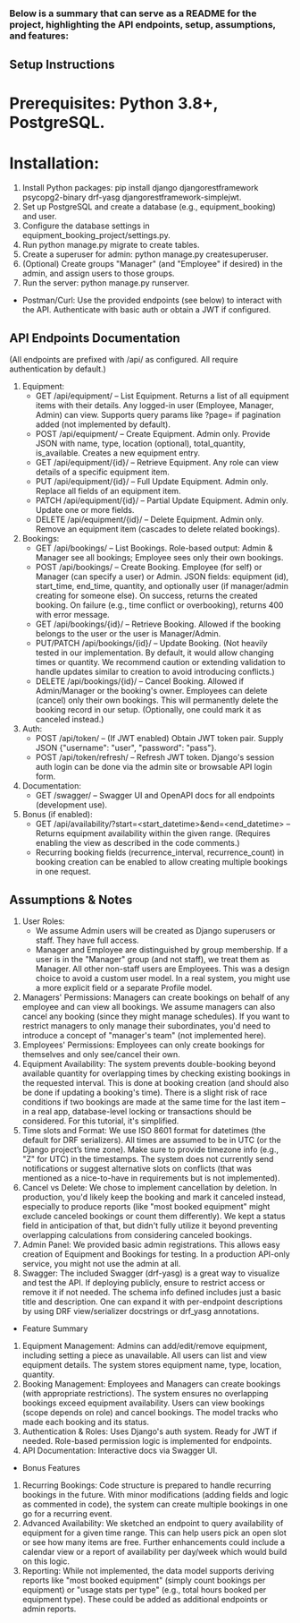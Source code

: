 ### Below is a summary that can serve as a README for the project, highlighting the API endpoints, setup, assumptions, and features:

## Setup Instructions

# Prerequisites: Python 3.8+, PostgreSQL.
# Installation:
1. Install Python packages: pip install django djangorestframework psycopg2-binary drf-yasg djangorestframework-simplejwt.
2. Set up PostgreSQL and create a database (e.g., equipment_booking) and user.
3. Configure the database settings in equipment_booking_project/settings.py.
4. Run python manage.py migrate to create tables.
5. Create a superuser for admin: python manage.py createsuperuser.
6. (Optional) Create groups "Manager" (and "Employee" if desired) in the admin, and assign users to those groups.
7. Run the server: python manage.py runserver.
   
- Postman/Curl: Use the provided endpoints (see below) to interact with the API. Authenticate with basic auth or obtain a JWT if configured.

## API Endpoints Documentation

(All endpoints are prefixed with /api/ as configured. All require authentication by default.)
1. Equipment:
    - GET /api/equipment/ – List Equipment. Returns a list of all equipment items with their details. Any logged-in user (Employee, Manager, Admin) can view. Supports query params like ?page= if pagination added (not implemented by default).
    - POST /api/equipment/ – Create Equipment. Admin only. Provide JSON with name, type, location (optional), total_quantity, is_available. Creates a new equipment entry.
    - GET /api/equipment/{id}/ – Retrieve Equipment. Any role can view details of a specific equipment item.
    - PUT /api/equipment/{id}/ – Full Update Equipment. Admin only. Replace all fields of an equipment item.
    - PATCH /api/equipment/{id}/ – Partial Update Equipment. Admin only. Update one or more fields.
    - DELETE /api/equipment/{id}/ – Delete Equipment. Admin only. Remove an equipment item (cascades to delete related bookings).
2. Bookings:
   - GET /api/bookings/ – List Bookings. Role-based output: Admin & Manager see all bookings; Employee sees only their own bookings.
    - POST /api/bookings/ – Create Booking. Employee (for self) or Manager (can specify a user) or Admin. JSON fields: equipment (id), start_time, end_time, quantity, and optionally user (if manager/admin creating for someone else). On success, returns the created booking. On failure (e.g., time conflict or overbooking), returns 400 with error message.
    - GET /api/bookings/{id}/ – Retrieve Booking. Allowed if the booking belongs to the user or the user is Manager/Admin.
    - PUT/PATCH /api/bookings/{id}/ – Update Booking. (Not heavily tested in our implementation. By default, it would allow changing times or quantity. We recommend caution or extending validation to handle updates similar to creation to avoid introducing conflicts.)
    - DELETE /api/bookings/{id}/ – Cancel Booking. Allowed if Admin/Manager or the booking's owner. Employees can delete (cancel) only their own bookings. This will permanently delete the booking record in our setup. (Optionally, one could mark it as canceled instead.)
3. Auth:
   - POST /api/token/ – (If JWT enabled) Obtain JWT token pair. Supply JSON {"username": "user", "password": "pass"}.
   - POST /api/token/refresh/ – Refresh JWT token.
    Django's session auth login can be done via the admin site or browsable API login form.
4. Documentation:
    - GET /swagger/ – Swagger UI and OpenAPI docs for all endpoints (development use).
5. Bonus (if enabled):
    - GET /api/availability/?start=<start_datetime>&end=<end_datetime> – Returns equipment availability within the given range. (Requires enabling the view as described in the code comments.)
    - Recurring booking fields (recurrence_interval, recurrence_count) in booking creation can be enabled to allow creating multiple bookings in one request.

## Assumptions & Notes

1. User Roles:
   - We assume Admin users will be created as Django superusers or staff. They have full access.
   - Manager and Employee are distinguished by group membership. If a user is in the "Manager" group (and not staff), we    treat them as Manager. All other non-staff users are Employees. This was a design choice to avoid a custom user model. In a real system, you might use a more explicit field or a separate Profile model.
2. Managers' Permissions: Managers can create bookings on behalf of any employee and can view all bookings. We assume managers can also cancel any booking (since they might manage schedules). If you want to restrict managers to only manage their subordinates, you'd need to introduce a concept of "manager's team" (not implemented here).
3. Employees' Permissions: Employees can only create bookings for themselves and only see/cancel their own.
4. Equipment Availability: The system prevents double-booking beyond available quantity for overlapping times by checking existing bookings in the requested interval. This is done at booking creation (and should also be done if updating a booking's time). There is a slight risk of race conditions if two bookings are made at the same time for the last item – in a real app, database-level locking or transactions should be considered. For this tutorial, it's simplified.
5. Time slots and Format: We use ISO 8601 format for datetimes (the default for DRF serializers). All times are assumed to be in UTC (or the Django project’s time zone). Make sure to provide timezone info (e.g., "Z" for UTC) in the timestamps. The system does not currently send notifications or suggest alternative slots on conflicts (that was mentioned as a nice-to-have in requirements but is not implemented).
6. Cancel vs Delete: We chose to implement cancellation by deletion. In production, you'd likely keep the booking and mark it canceled instead, especially to produce reports (like "most booked equipment" might exclude canceled bookings or count them differently). We kept a status field in anticipation of that, but didn't fully utilize it beyond preventing overlapping calculations from considering canceled bookings.
7. Admin Panel: We provided basic admin registrations. This allows easy creation of Equipment and Bookings for testing. In a production API-only service, you might not use the admin at all.
8. Swagger: The included Swagger (drf-yasg) is a great way to visualize and test the API. If deploying publicly, ensure to restrict access or remove it if not needed. The schema info defined includes just a basic title and description. One can expand it with per-endpoint descriptions by using DRF view/serializer docstrings or drf_yasg annotations.
   
- Feature Summary
1. Equipment Management: Admins can add/edit/remove equipment, including setting a piece as unavailable. All users can list and view equipment details. The system stores equipment name, type, location, quantity.
2. Booking Management: Employees and Managers can create bookings (with appropriate restrictions). The system ensures no overlapping bookings exceed equipment availability. Users can view bookings (scope depends on role) and cancel bookings. The model tracks who made each booking and its status.
3. Authentication & Roles: Uses Django's auth system. Ready for JWT if needed. Role-based permission logic is implemented for endpoints.
4. API Documentation: Interactive docs via Swagger UI.

- Bonus Features
1. Recurring Bookings: Code structure is prepared to handle recurring bookings in the future. With minor modifications (adding fields and logic as commented in code), the system can create multiple bookings in one go for a recurring event.
2. Advanced Availability: We sketched an endpoint to query availability of equipment for a given time range. This can help users pick an open slot or see how many items are free. Further enhancements could include a calendar view or a report of availability per day/week which would build on this logic.
3. Reporting: While not implemented, the data model supports deriving reports like "most booked equipment" (simply count bookings per equipment) or "usage stats per type" (e.g., total hours booked per equipment type). These could be added as additional endpoints or admin reports.
